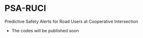 # PSA-RUCI
Predictive Safety Alerts for Road Users at Cooperative Intersection


* The codes will be published soon
